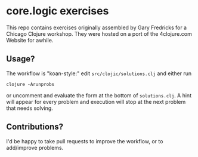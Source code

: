 # core.logic exercises

This repo contains exercises originally assembled by Gary Fredricks
for a Chicago Clojure workshop. They were hosted on a port of the
4clojure.com Website for awhile.

## Usage?

The workflow is "koan-style:" edit `src/clojic/solutions.clj` and either run

    clojure -Arunprobs

or uncomment and evaluate the form at the bottom of `solutions.clj`.
A hint will appear for every problem and execution will stop at the
next problem that needs solving.

## Contributions?

I'd be happy to take pull requests to improve the workflow, or to
add/improve problems.
